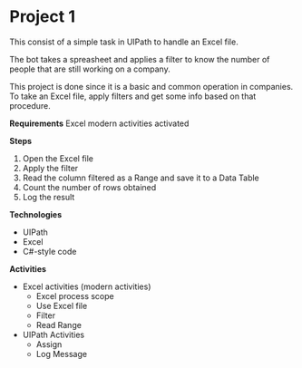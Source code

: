 # Project 1

This consist of a simple task in UIPath to handle an Excel file.

The bot takes a spreasheet and applies a filter to know the number of people that are still working on a company.

This project is done since it is a basic and common operation in companies. To take an Excel file, apply filters and get some info based on that procedure.

**Requirements**
Excel modern activities activated

**Steps**
1. Open the Excel file
2. Apply the filter
3. Read the column filtered as a Range and save it to a Data Table
4. Count the number of rows obtained
5. Log the result

**Technologies**

- UIPath
- Excel
- C#-style code

**Activities**
- Excel activities (modern activities)
    - Excel process scope
	- Use Excel file
	- Filter
	- Read Range
- UIPath Activities
    - Assign
	- Log Message